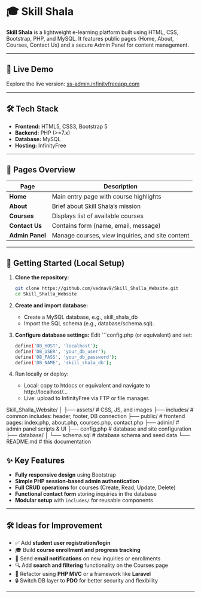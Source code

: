 # 🎓 Skill Shala

**Skill Shala** is a lightweight e-learning platform built using HTML, CSS, Bootstrap, PHP, and MySQL. It features public pages (Home, About, Courses, Contact Us) and a secure Admin Panel for content management.

---

## 🔗 Live Demo  
Explore the live version: [ss-admin.infinityfreeapp.com](https://ss-admin.infinityfreeapp.com)

---

## 🛠️ Tech Stack
- **Frontend:** HTML5, CSS3, Bootstrap 5  
- **Backend:** PHP (>=7.x)  
- **Database:** MySQL  
- **Hosting:** InfinityFree

---

## 📌 Pages Overview

| Page         | Description |
|--------------|-------------|
| **Home**     | Main entry page with course highlights |
| **About**    | Brief about Skill Shala’s mission |
| **Courses**  | Displays list of available courses |
| **Contact Us** | Contains form (name, email, message) |
| **Admin Panel** | Manage courses, view inquiries, and site content  |

---

## 🚀 Getting Started (Local Setup)

1. **Clone the repository:**
   ```bash
   git clone https://github.com/vednav9/Skill_Shalla_Website.git
   cd Skill_Shalla_Website

2. **Create and import database:**
   - Create a MySQL database, e.g., skill_shala_db
   - Import the SQL schema (e.g., database/schema.sql).

3. **Configure database settings:**
   Edit ```config.php (or equivalent) and set:
   ```bash
   define('DB_HOST', 'localhost');
   define('DB_USER', 'your_db_user');
   define('DB_PASS', 'your_db_password');
   define('DB_NAME', 'skill_shala_db');

4. Run locally or deploy:
   - Local: copy to htdocs or equivalent and navigate to http://localhost/...
   - Live: upload to InfinityFree via FTP or file manager.

Skill_Shalla_Website/
│
├── assets/ # CSS, JS, and images
├── includes/ # common includes: header, footer, DB connection
├── public/ # frontend pages: index.php, about.php, courses.php, contact.php
├── admin/ # admin panel scripts & UI
├── config.php # database and site configuration
├── database/
│ └── schema.sql # database schema and seed data
└── README.md # this documentation


## ✨ Key Features

- **Fully responsive design** using Bootstrap  
- **Simple PHP session‑based admin authentication**  
- **Full CRUD operations** for courses (Create, Read, Update, Delete)  
- **Functional contact form** storing inquiries in the database  
- **Modular setup** with `includes/` for reusable components

---

## 🛠️ Ideas for Improvement

- ✅ Add **student user registration/login**  
- 🎓 Build **course enrollment and progress tracking**  
- 📧 Send **email notifications** on new inquiries or enrollments  
- 🔍 Add **search and filtering** functionality on the Courses page  
- 🔄 Refactor using **PHP MVC** or a framework like **Laravel**  
- 🔒 Switch DB layer to **PDO** for better security and flexibility

---

